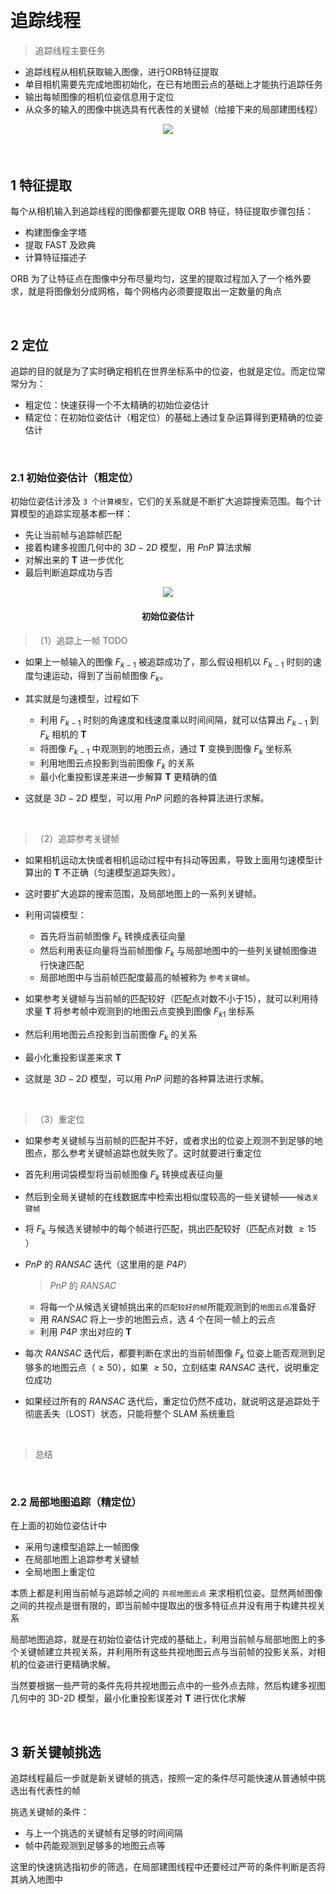 &emsp;
# 追踪线程
>追踪线程主要任务
- 追踪线程从相机获取输入图像，进行ORB特征提取
- 单目相机需要先完成地图初始化，在已有地图云点的基础上才能执行追踪任务
- 输出每帧图像的相机位姿信息用于定位
- 从众多的输入的图像中挑选具有代表性的关键帧（给接下来的局部建图线程）

<div align="center">
    <image src="./imgs/4-1.png" width = >
    <h4></h>
</div>

&emsp;
## 1 特征提取
每个从相机输入到追踪线程的图像都要先提取 ORB 特征，特征提取步骤包括：
- 构建图像金字塔
- 提取 FAST 及欧典
- 计算特征描述子

ORB 为了让特征点在图像中分布尽量均匀，这里的提取过程加入了一个格外要求，就是将图像划分成网格，每个网格内必须要提取出一定数量的角点

&emsp;
## 2 定位

追踪的目的就是为了实时确定相机在世界坐标系中的位姿，也就是定位。而定位常常分为：
- 粗定位：快速获得一个不太精确的初始位姿估计
- 精定位：在初始位姿估计（粗定位）的基础上通过复杂运算得到更精确的位姿估计

&emsp;
### 2.1 初始位姿估计（粗定位）
初始位姿估计涉及 `3 个计算模型`，它们的关系就是不断扩大追踪搜索范围。每个计算模型的追踪实现基本都一样：
- 先让当前帧与追踪帧匹配
- 接着构建多视图几何中的 $3D-2D$ 模型，用 $PnP$ 算法求解
- 对解出来的 $\pmb{T}$ 进一步优化
- 最后判断追踪成功与否

<div align="center">
    <image src="./imgs/4.4-1.png" width = >
    <h4>初始位姿估计</h>
</div>


>（1）追踪上一帧 TODO
- 如果上一帧输入的图像 $F_{k-1}$ 被追踪成功了，那么假设相机以 $F_{k-1}$ 时刻的速度匀速运动，得到了当前帧图像 $F_k$。

- 其实就是匀速模型，过程如下
    - 利用 $F_{k-1}$ 时刻的角速度和线速度乘以时间间隔，就可以估算出 $F_{k-1}$ 到 $F_k$ 相机的 $\pmb{T}$
    - 将图像 $F_{k-1}$ 中观测到的地图云点，通过 $\pmb{T}$ 变换到图像 $F_k$  坐标系
    - 利用地图云点投影到当前图像 $F_k$ 的关系
    - 最小化重投影误差来进一步解算 $\pmb{T}$ 更精确的值

- 这就是 $3D-2D$ 模型，可以用 $PnP$ 问题的各种算法进行求解。

&emsp;
>（2）追踪参考关键帧
- 如果相机运动太快或者相机运动过程中有抖动等因素，导致上面用匀速模型计算出的 $\pmb{T}$ 不正确（匀速模型追踪失败）。

- 这时要扩大追踪的搜索范围，及局部地图上的一系列关键帧。

- 利用词袋模型：
    - 首先将当前帧图像 $F_k$ 转换成表征向量
    - 然后利用表征向量将当前帧图像 $F_{k}$ 与局部地图中的一些列关键帧图像进行快速匹配
    - 局部地图中与当前帧匹配度最高的帧被称为 `参考关键帧`。
    
- 如果参考关键帧与当前帧的匹配较好（匹配点对数不小于15），就可以利用待求量 $\pmb{T}$ 将参考帧中观测到的地图云点变换到图像 $F_{k1}$ 坐标系
- 然后利用地图云点投影到当前图像 $F_{k}$ 的关系
- 最小化重投影误差来求 $\pmb{T}$ 
- 这就是 $3D-2D$ 模型，可以用 $PnP$ 问题的各种算法进行求解。


&emsp;
>（3）重定位
- 如果参考关键帧与当前帧的匹配并不好，或者求出的位姿上观测不到足够的地图点，那么参考关键帧追踪也就失败了。这时就要进行重定位

- 首先利用词袋模型将当前帧图像 $F_{k}$ 转换成表征向量
- 然后到全局关键帧的在线数据库中检索出相似度较高的一些关键帧——`候选关键帧`
- 将 $F_k$ 与候选关键帧中的每个帧进行匹配，挑出匹配较好（匹配点对数 $\geq 15$ ）
- $PnP$ 的 $RANSAC$ 迭代（这里用的是 $P4P$）
    >$PnP$ 的 $RANSAC$
    - 将每一个从候选关键帧挑出来的`匹配较好的帧`所能观测到的`地图云点`准备好
    - 用 $RANSAC$ 将上一步的地图云点，选 4 个在同一帧上的云点
    - 利用 $P4P$ 求出对应的 $\pmb{T}$ 

- 每次 $RANSAC$ 迭代后，都要判断在求出的当前帧图像 $F_k$ 位姿上能否观测到足够多的地图云点（$\geq50$），如果 $\geq50$，立刻结束 $RANSAC$ 迭代，说明重定位成功

- 如果经过所有的 $RANSAC$ 迭代后，重定位仍然不成功，就说明这是追踪处于彻底丢失（LOST）状态，只能将整个 SLAM 系统重启

&emsp;
>总结



&emsp;
### 2.2 局部地图追踪（精定位）
在上面的初始位姿估计中
- 采用匀速模型追踪上一帧图像
- 在局部地图上追踪参考关键帧
- 全局地图上重定位

本质上都是利用当前帧与追踪帧之间的 `共视地图云点` 来求相机位姿。显然两帧图像之间的共视点是很有限的，即当前帧中提取出的很多特征点并没有用于构建共视关系

局部地图追踪，就是在初始位姿估计完成的基础上，利用当前帧与局部地图上的多个关键帧建立共视关系，并利用所有这些共视地图云点与当前帧的投影关系，对相机的位姿进行更精确求解。

当然要根据一些严苛的条件先将共视地图云点中的一些外点去除，然后构建多视图几何中的 3D-2D 模型，最小化重投影误差对 $\pmb{T}$ 进行优化求解


&emsp;
## 3 新关键帧挑选

追踪线程最后一步就是新关键帧的挑选，按照一定的条件尽可能快速从普通帧中挑选出有代表性的帧

挑选关键帧的条件：
- 与上一个挑选的关键帧有足够的时间间隔
- 帧中药能观测到足够多的地图云点等

这里的快速挑选指初步的筛选，在局部建图线程中还要经过严苛的条件判断是否将其纳入地图中

